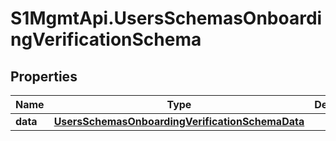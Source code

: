# S1MgmtApi.UsersSchemasOnboardingVerificationSchema

## Properties
Name | Type | Description | Notes
------------ | ------------- | ------------- | -------------
**data** | [**UsersSchemasOnboardingVerificationSchemaData**](UsersSchemasOnboardingVerificationSchemaData.md) |  | 


